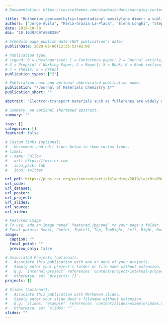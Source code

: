 ```yaml
---
# Documentation: https://sourcethemes.com/academic/docs/managing-content/

title: "Ruthenium pentamethylcyclopentadienyl mesitylene dimer: a sublimable n-dopant and electron buffer layer for efficient n–i–p perovskite solar cells"
authors: ["Jorge Ávila", "Maria-Grazia La-Placa", "Elena Longhi", "Stephen Barlow", "Seth R. Marder", "Michele Sessolo", "Henk J Bolink"]
date: 2019-10-30
doi: "10.1039/C9TA09838K"

# Schedule page publish date (NOT publication's date).
publishDate: 2020-08-06T12:35:53+02:00

# Publication type.
# Legend: 0 = Uncategorized; 1 = Conference paper; 2 = Journal article;
# 3 = Preprint / Working Paper; 4 = Report; 5 = Book; 6 = Book section;
# 7 = Thesis; 8 = Patent
publication_types: ["2"]

# Publication name and optional abbreviated publication name.
publication: "*Journal of Materials Chemistry A*"
publication_short: ""

abstract: "Electron-transport materials such as fullerenes are widely used in perovskite solar cells to selectively transfer the photogenerated electrons to the electrodes. In order to minimize losses at the interface between the fullerene and the electrode, it is important to reduce the energy difference between the transport level of the two materials. A common approach to reduce such energy mismatch is to increase the charge carrier density in the semiconductor through doping. A variety of molecular dopants have been reported to reduce (n-dope) fullerenes. However, most of them are either difficult to process or extremely air sensitive, with most n-dopants leading to the formation of undesirable side products. Dimers formed by 19-electron organometallic sandwich compounds combine strong reducing ability, clean reactivity, and moderate air stability, while being processable both from solution and in vacuum. In this work, we have investigated the use of pentamethylcyclopentadienyl mesitylene ruthenium dimer, (RuCp*mes)2, as a dopant for C60 in fully vacuum-deposited n–i–p perovskite solar cells. The (RuCp*mes)2 was either co-evaporated with the fullerene or deposited as a pure thin film on top of the transparent electrode prior to the deposition of the fullerene. It was found that both the co-evaporated blends and the bilayers are effective electron-transport layers, leading to solar cells with efficiencies up to 18%."

# Summary. An optional shortened abstract.
summary: ""

tags: []
categories: []
featured: false

# Custom links (optional).
#   Uncomment and edit lines below to show custom links.
# links:
# - name: Follow
#   url: https://twitter.com
#   icon_pack: fab
#   icon: twitter

url_pdf: https://pubs.rsc.org/en/content/articlelanding/2019/ta/c9ta09838k/unauth#!divAbstract
url_code:
url_dataset:
url_poster:
url_project:
url_slides:
url_source:
url_video:

# Featured image
# To use, add an image named `featured.jpg/png` to your page's folder. 
# Focal points: Smart, Center, TopLeft, Top, TopRight, Left, Right, BottomLeft, Bottom, BottomRight.
image:
  caption: ""
  focal_point: ""
  preview_only: false

# Associated Projects (optional).
#   Associate this publication with one or more of your projects.
#   Simply enter your project's folder or file name without extension.
#   E.g. `internal-project` references `content/project/internal-project/index.md`.
#   Otherwise, set `projects: []`.
projects: []

# Slides (optional).
#   Associate this publication with Markdown slides.
#   Simply enter your slide deck's filename without extension.
#   E.g. `slides: "example"` references `content/slides/example/index.md`.
#   Otherwise, set `slides: ""`.
slides: ""
---
```


